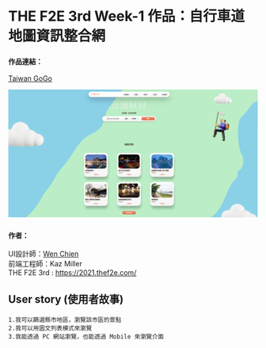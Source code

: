 # THE F2E 3rd Week-1 作品：自行車道地圖資訊整合網

 ### `作品連結：`
 [Taiwan GoGo](https://taiwangogo.netlify.app/#/)
 
 ![demo](./demo.png)
 
 ### `作者：`
 UI設計師：[Wen Chien](https://medium.com/@wenchien0213)\
 前端工程師：Kaz Miller\
 THE F2E 3rd : https://2021.thef2e.com/

##  User story (使用者故事)

    1.我可以篩選縣市地區，瀏覽該市區的景點
    2.我可以用圖文列表模式來瀏覽
    3.我能透過 PC 網站瀏覽，也能透過 Mobile 來瀏覽介面  


